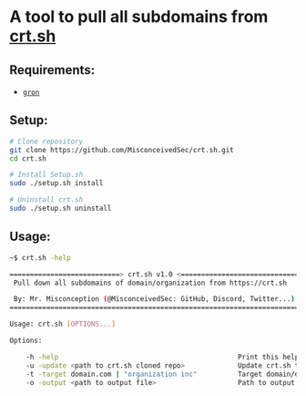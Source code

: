 # A tool to pull all subdomains from [crt.sh](https://crt.sh)

## Requirements:

- [`gron`](https://github.com/tomnomnom/gron)

## Setup:

```bash
# Clone repository
git clone https://github.com/MisconceivedSec/crt.sh.git
cd crt.sh

# Install Setup.sh
sudo ./setup.sh install

# Uninstall crt.sh
sudo ./setup.sh uninstall
```
## Usage:

```bash
~$ crt.sh -help

===========================> crt.sh v1.0 <=============================
 Pull down all subdomains of domain/organization from https://crt.sh

 By: Mr. Misconception (@MisconceivedSec: GitHub, Discord, Twitter...)
=======================================================================

Usage: crt.sh [OPTIONS...]

Options:

    -h -help                                            Print this help message
    -u -update <path to crt.sh cloned repo>             Update crt.sh to latest version
    -t -target domain.com | "organization inc"          Target domain/organization
    -o -output <path to output file>                    Path to output file
```